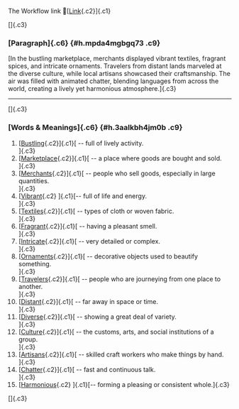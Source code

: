 The Workflow link
👏[[Link](https://www.google.com/url?q=http://www.google.com&sa=D&source=editors&ust=1760357955308954&usg=AOvVaw3Ybni3W7DO3AeQAlhadQeN){.c2}]{.c1}

[]{.c3}

### [Paragraph]{.c6} {#h.mpda4mgbgq73 .c9}

[In the bustling marketplace, merchants displayed vibrant textiles,
fragrant spices, and intricate ornaments. Travelers from distant lands
marveled at the diverse culture, while local artisans showcased their
craftsmanship. The air was filled with animated chatter, blending
languages from across the world, creating a lively yet harmonious
atmosphere.]{.c3}

------------------------------------------------------------------------

[]{.c3}

### [Words & Meanings]{.c6} {#h.3aalkbh4jm0b .c9}

1.  [[Bustling](https://www.google.com/url?q=http://www.google.com&sa=D&source=editors&ust=1760357955310078&usg=AOvVaw3pXqoffPKFpBcT8Q22-k79){.c2}]{.c1}[ --
    full of lively activity.\
    ]{.c3}
2.  [[Marketplace](https://www.google.com/url?q=http://www.google.com&sa=D&source=editors&ust=1760357955310312&usg=AOvVaw0l1WIPZtwDt8HTQAd3TFni){.c2}]{.c1}[ --
    a place where goods are bought and sold.\
    ]{.c3}
3.  [[Merchants](https://www.google.com/url?q=http://www.google.com&sa=D&source=editors&ust=1760357955310515&usg=AOvVaw06cVG3GrCEjaU85ep0Ybby){.c2}]{.c1}[ --
    people who sell goods, especially in large quantities.\
    ]{.c3}
4.  [[Vibrant](https://www.google.com/url?q=http://www.google.com&sa=D&source=editors&ust=1760357955310718&usg=AOvVaw1_y6i6q7sIi0tZZuSuBtKV){.c2}
    ]{.c1}[-- full of life and energy.\
    ]{.c3}
5.  [[Textiles](https://www.google.com/url?q=http://www.google.com&sa=D&source=editors&ust=1760357955310841&usg=AOvVaw36GnN8L17qubrMEFfOHkCo){.c2}]{.c1}[ --
    types of cloth or woven fabric.\
    ]{.c3}
6.  [[Fragrant](https://www.google.com/url?q=http://www.google.com&sa=D&source=editors&ust=1760357955311044&usg=AOvVaw2BCx6AKNvMgM76QXdD-EzB){.c2}]{.c1}[ --
    having a pleasant smell.\
    ]{.c3}
7.  [[Intricate](https://www.google.com/url?q=http://www.google.com&sa=D&source=editors&ust=1760357955311208&usg=AOvVaw13K4YtOFk7Dq5yn1Fa4C4j){.c2}]{.c1}[ --
    very detailed or complex.\
    ]{.c3}
8.  [[Ornaments](https://www.google.com/url?q=http://www.google.com&sa=D&source=editors&ust=1760357955311376&usg=AOvVaw1VamZ-0HoLd0Px7p2rE7yS){.c2}]{.c1}[ --
    decorative objects used to beautify something.\
    ]{.c3}
9.  [[Travelers](https://www.google.com/url?q=http://www.google.com&sa=D&source=editors&ust=1760357955311572&usg=AOvVaw31jckovQOtgZsOS8cNhocO){.c2}]{.c1}[ --
    people who are journeying from one place to another.\
    ]{.c3}
10. [[Distant](https://www.google.com/url?q=http://www.google.com&sa=D&source=editors&ust=1760357955311777&usg=AOvVaw20tX-z06eGD3QqfupVX4Fh){.c2}]{.c1}[ --
    far away in space or time.\
    ]{.c3}
11. [[Diverse](https://www.google.com/url?q=http://www.google.com&sa=D&source=editors&ust=1760357955311924&usg=AOvVaw1kvGGDFK8MiDYmKEQa8tz6){.c2}]{.c1}[ --
    showing a great deal of variety.\
    ]{.c3}
12. [[Culture](https://www.google.com/url?q=http://www.google.com&sa=D&source=editors&ust=1760357955312198&usg=AOvVaw1E9zMFsJPsXZqb8Xkqe5VD){.c2}]{.c1}[ --
    the customs, arts, and social institutions of a group.\
    ]{.c3}
13. [[Artisans](https://www.google.com/url?q=http://www.google.com&sa=D&source=editors&ust=1760357955312394&usg=AOvVaw032fINPXpW3FgXXtzJN_KZ){.c2}]{.c1}[ --
    skilled craft workers who make things by hand.\
    ]{.c3}
14. [[Chatter](https://www.google.com/url?q=http://www.google.com&sa=D&source=editors&ust=1760357955312642&usg=AOvVaw2XQ3J3vbBzO_MYgtK7NHOw){.c2}]{.c1}[ --
    fast and continuous talk.\
    ]{.c3}
15. [[Harmonious](https://www.google.com/url?q=http://www.google.com&sa=D&source=editors&ust=1760357955312833&usg=AOvVaw0OLOe1xo-Waht1H7bzeqcP){.c2}
    ]{.c1}[-- forming a pleasing or consistent whole.]{.c3}

[]{.c3}
